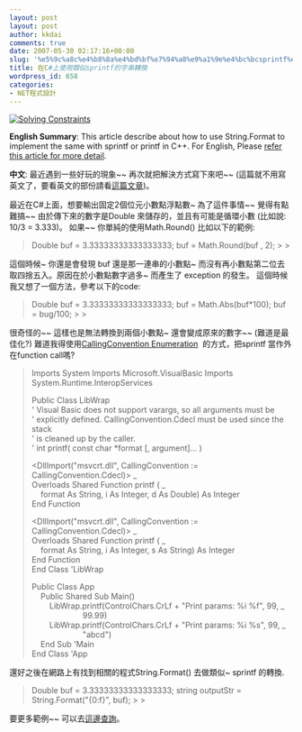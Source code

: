 ```yaml
---
layout: post
layout: post
author: kkdai
comments: true
date: 2007-05-30 02:17:16+00:00
slug: '%e5%9c%a8c%e4%b8%8a%e4%bd%bf%e7%94%a8%e9%a1%9e%e4%bc%bcsprintf%e7%9a%84%e5%ad%97%e4%b8%b2%e8%bd%89%e6%8f%9b'
title: 在C#上使用類似sprintf的字串轉換
wordpress_id: 658
categories:
- NET程式設計
---
```


[![Solving Constraints](http://img.microsoft.com/taiwan/vstudio/vcsharp/images/NETbug.jpg)](http://msdn.microsoft.com/netframework/programming/classlibraries/)

**English Summary**: This article describe about how to use String.Format to implement the same with sprintf or printf in C++. For English, Please [refer this article for more detail](http://blog.stevex.net/index.php/string-formatting-in-csharp/).

**中文**: 最近遇到一些好玩的現象~~ 再次就把解決方式寫下來吧~~ (這篇就不用寫英文了，要看英文的部份請看[這篇文章](http://idunno.org/archive/2004/14/01/122.aspx))。

最近在C#上面，想要輸出固定2個位元小數點浮點數~ 為了這件事情~~ 覺得有點難搞~~ 由於傳下來的數字是Double 來儲存的，並且有可能是循環小數 (比如說: 10/3 = 3.333)。 如果~~ 你單純的使用Math.Round() 比如以下的範例:

<blockquote>Double buf = 3.33333333333333333;  
buf = Math.Round(buf , 2);
> 
> </blockquote>

這個時候~ 你還是會發現 buf 還是那一連串的小數點~ 而沒有再小數點第二位去取四捨五入。原因在於小數點數字過多~ 而產生了 exception 的發生。 這個時候我又想了一個方法，參考以下的code:

<blockquote>Double buf = 3.33333333333333333;  
buf = Math.Abs(buf*100);  
buf = bug/100;
> 
> </blockquote>

很奇怪的~~ 這樣也是無法轉換到兩個小數點~ 還會變成原來的數字~~ (難道是最佳化?) 難道我得使用[CallingConvention Enumeration](http://msdn2.microsoft.com/en-us/library/system.runtime.interopservices.callingconvention.aspx)  的方式，把sprintf 當作外在function call嗎?

<blockquote>Imports System
Imports Microsoft.VisualBasic  
Imports System.Runtime.InteropServices  
  
Public Class LibWrap  
' Visual Basic does not support varargs, so all arguments must be   
' explicitly defined. CallingConvention.Cdecl must be used since the stack   
' is cleaned up by the caller.   
' int printf( const char *format [, argument]... )  
  
<DllImport("msvcrt.dll", CallingConvention := CallingConvention.Cdecl)> _  
Overloads Shared Function printf ( _  
    format As String, i As Integer, d As Double) As Integer  
End Function  
  
<DllImport("msvcrt.dll", CallingConvention := CallingConvention.Cdecl)> _  
Overloads Shared Function printf ( _  
    format As String, i As Integer, s As String) As Integer  
End Function  
End Class 'LibWrap  
  
Public Class App  
    Public Shared Sub Main()  
        LibWrap.printf(ControlChars.CrLf + "Print params: %i %f", 99, _  
                       99.99)  
        LibWrap.printf(ControlChars.CrLf + "Print params: %i %s", 99, _  
                       "abcd")  
    End Sub 'Main  
End Class 'App  

> 
> </blockquote>

還好之後在網路上有找到相關的程式String.Format() 去做類似~ sprintf 的轉換.

<blockquote>Double buf = 3.33333333333333333;  
string outputStr = String.Format("{0:f}", buf); 
> 
> </blockquote>

要更多範例~~ 可以去[這邊查詢](http://idunno.org/archive/2004/14/01/122.aspx)。
